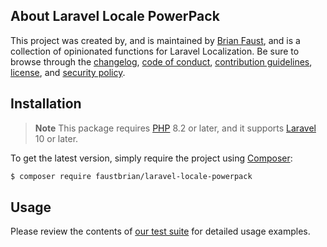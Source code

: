 ## About Laravel Locale PowerPack

This project was created by, and is maintained by [Brian Faust](https://github.com/faustbrian), and is a collection of opinionated functions for Laravel Localization. Be sure to browse through the [changelog](CHANGELOG.md), [code of conduct](.github/CODE_OF_CONDUCT.md), [contribution guidelines](.github/CONTRIBUTING.md), [license](LICENSE), and [security policy](.github/SECURITY.md).

## Installation

> **Note**
> This package requires [PHP](https://www.php.net/) 8.2 or later, and it supports [Laravel](https://laravel.com/) 10 or later.

To get the latest version, simply require the project using [Composer](https://getcomposer.org/):

```bash
$ composer require faustbrian/laravel-locale-powerpack
```

## Usage

Please review the contents of [our test suite](/tests) for detailed usage examples.
